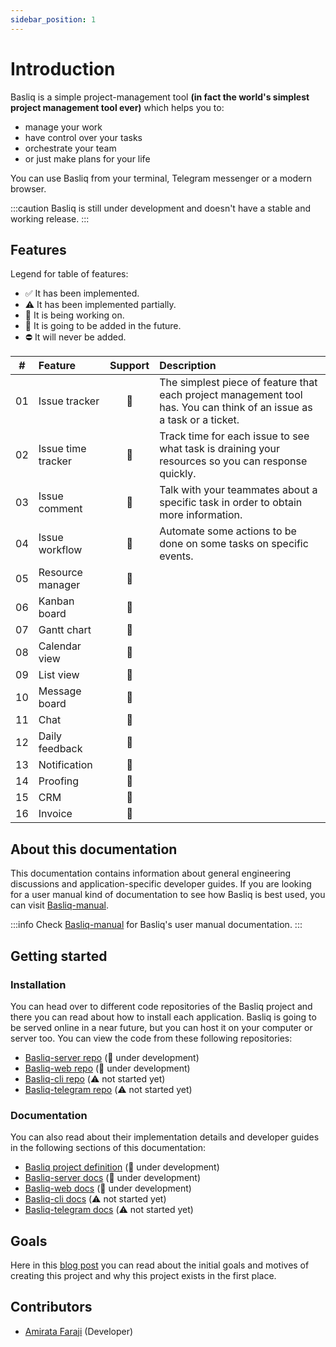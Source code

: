 ```yaml
---
sidebar_position: 1
---
```


# Introduction

Basliq is a simple project-management tool __(in fact the world's simplest project management tool ever)__ which helps you to:

- manage your work
- have control over your tasks
- orchestrate your team
- or just make plans for your life

You can use Basliq from your terminal, Telegram messenger or a modern browser.


:::caution
Basliq is still under development and doesn't have a stable and working release.
:::

## Features
Legend for table of features:
- ✅ It has been implemented.
- ⚠️ It has been implemented partially.
- 🚧 It is being working on.
- 🔮 It is going to be added in the future.
- ⛔ It will never be added.

| #  | Feature            | Support | Description                                                                                                           |
|----|:-------------------|:-------:|:----------------------------------------------------------------------------------------------------------------------|
| 01 | Issue tracker      |   🚧    | The simplest piece of feature that each project management tool has. You can think of an issue as a task or a ticket. |
| 02 | Issue time tracker |   🔮    | Track time for each issue to see what task is draining your resources so you can response quickly.                    |
| 03 | Issue comment      |   🔮    | Talk with your teammates about a specific task in order to obtain more information.                                   |
| 04 | Issue workflow     |   🔮    | Automate some actions to be done on some tasks on specific events.                                                    |
| 05 | Resource manager   |   🔮    |
| 06 | Kanban board       |   🚧    |
| 07 | Gantt chart        |   🔮    |
| 08 | Calendar view      |   🔮    |
| 09 | List view          |   🔮    |
| 10 | Message board      |   🔮    |
| 11 | Chat               |   🔮    |
| 12 | Daily feedback     |   🔮    |
| 13 | Notification       |   🔮    |
| 14 | Proofing           |   🔮    |
| 15 | CRM                |   🔮    |
| 16 | Invoice            |   🔮    |


## About this documentation

This documentation contains information about general engineering discussions and application-specific developer guides. If you are looking for a user manual kind of documentation to see how Basliq is best used, you can visit [Basliq-manual](https://github.com/basliq/Basliq-manual).

:::info
Check [Basliq-manual](https://github.com/basliq/Basliq-manual) for Basliq's user manual documentation.
:::

## Getting started

### Installation

You can head over to different code repositories of the Basliq project and there you can read about how to install each application. Basliq is going to be served online in a near future, but you can host it on your computer or server too. You can view the code from these following repositories:

- [Basliq-server repo](#getting-started) (🚧 under development)
- [Basliq-web repo](#getting-started) (🚧 under development)
- [Basliq-cli repo](#getting-started) (⚠️ not started yet)
- [Basliq-telegram repo](#getting-started) (⚠️ not started yet)

### Documentation
You can also read about their implementation details and developer guides in the following sections of this documentation:

- [Basliq project definition](project-definition/definition.md) (🚧 under development)
- [Basliq-server docs](./Basliq-server/intro.md) (🚧 under development)
- [Basliq-web docs](./Basliq-web/intro.md) (🚧 under development)
- [Basliq-cli docs](#getting-started) (⚠️ not started yet)
- [Basliq-telegram docs](#getting-started) (⚠️ not started yet)

## Goals

Here in this [blog post](../blog/why-Basliq-was-created) you can read about the initial goals and motives of creating this project and why this project exists in the first place.

## Contributors

- [Amirata Faraji](https://github.com/atareversei) (Developer)
